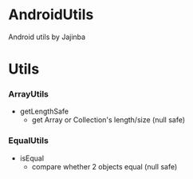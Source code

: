 # AndroidUtils
Android utils by Jajinba

# Utils
### ArrayUtils
- getLengthSafe
    - get Array or Collection's length/size (null safe)

### EqualUtils
- isEqual
    - compare whether 2 objects equal (null safe)

